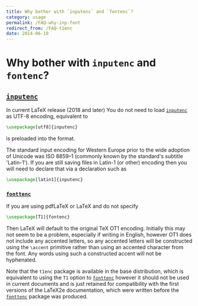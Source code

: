 ```yaml
---
title: Why bother with `inputenc` and `fontenc`?
category: usage
permalink: /FAQ-why-inp-font
redirect_from: /FAQ-t1enc
date: 2014-06-10
---
```


# Why bother with `inputenc` and `fontenc`?



## [`inputenc`](https://ctan.org/pkg/inputenc)

In current LaTeX release (2018 and later) You do not need to load
[`inputenc`](https://ctan.org/pkg/inputenc) as UTF-8 encoding, equivalent to
```latex
\usepackage[utf8]{inputenc}
```
is preloaded into the format.

The standard input encoding for Western Europe prior to the wide adoption
of Unicode was ISO&nbsp;8859&ndash;1 (commonly known by the standard's
subtitle 'Latin-1'). If you are still saving files in
Latin-1 (or other) encoding then you will need to declare that via
a declaration such as
```latex
\usepackage[latin1]{inputenc}
```


### [`fonttenc`](https://ctan.org/fontenc/inputenc)
If you are using pdfLaTeX or LaTeX and do not specify
```latex
\usepackage[T1]{fontenc}
```

Then LaTeX will default to the original TeX OT1 encoding. Initially
this may not seem to be a problem, especially if writing in English,
however OT1 does not include any accented letters, so any accented
letters will be constructed using the `\accent` primitive rather than
using an accented character from the font. Any words using such a constructed
accent will not be hyphenated.

Note that the `t1enc` package is available in the base distribution,
which is equivalent to using the `T1` option to
[`fonttenc`](https://ctan.org/fontenc/inputenc) however it should not
be used in current documents and is just retained for compatibility
with the first versions of the LaTeX2e documentation, which were
written before the [`fonttenc`](https://ctan.org/fontenc/inputenc)
package was produced.

 
